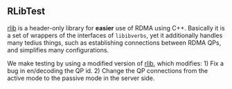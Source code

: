 ## RLibTest

[rlib](https://github.com/wxdwfc/rlib) is a header-only library for **easier** use of RDMA using C++. Basically it is a set of wrappers of the interfaces of `libibverbs`, 
yet it additionally handles many tedius things, such as establishing connections between RDMA QPs, and simplifies many configurations.

We make testing by using a modified version of [rlib](https://github.com/minghust/ford), which modifies: 1) Fix a bug in en/decoding the QP id. 2) Change the QP connections from the active mode to the passive mode in the server side.